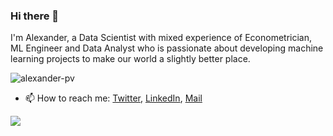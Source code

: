 ### Hi there 👋


I'm Alexander, a Data Scientist with mixed experience of Econometrician, ML Engineer and Data Analyst who is passionate
about developing machine learning projects to make our world a slightly better place.

<p align="left"> <img src="https://komarev.com/ghpvc/?username=alexander-pv&label=Profile%20views&color=0e75b6&style=flat" alt="alexander-pv" /> </p>


- 📫 How to reach me: [Twitter](https://twitter.com/alralp), [LinkedIn](https://www.linkedin.com/in/alrap/), [Mail](mailto:alr.popkov@gmail.com)

<!--
**alexander-pv/alexander-pv** is a ✨ _special_ ✨ repository because its `README.md` (this file) appears on your GitHub profile.

Here are some ideas to get you started:

- 🔭 I’m currently working on ...
- 🌱 I’m currently learning ...
- 👯 I’m looking to collaborate on ...
- 🤔 I’m looking for help with ...
- 💬 Ask me about ...
- 📫 How to reach me: ...
- 😄 Pronouns: ...
- ⚡ Fun fact: ...
-->

![](https://hit.yhype.me/github/profile?user_id=30959770)
